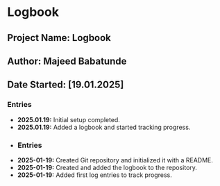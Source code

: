 # Logbook
## Project Name: Logbook
## Author: Majeed Babatunde
## Date Started: [19.01.2025]

### Entries
- **2025.01.19:** Initial setup completed.
- **2025.01.19:** Added a logbook and started tracking progress.
- ### Entries
- **2025-01-19:** Created Git repository and initialized it with a README.
- **2025-01-19:** Created and added the logbook to the repository.
- **2025-01-19:** Added first log entries to track progress.

